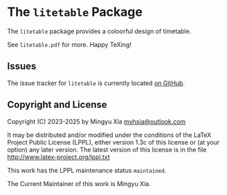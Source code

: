 The `litetable` Package
=======================

The `litetable` package provides a coloorful design of timetable.

See `litetable.pdf` for more. Happy TeXing!

Issues
------

The issue tracker for `litetable` is currently located
[on GitHub](https://github.com/myhsia/litetable/issues).

Copyright and License
---------------------

  Copyright (C) 2023-2025 by Mingyu Xia <myhsia@outlook.com>

  It may be distributed and/or modified under the conditions of the
  LaTeX Project Public License (LPPL), either version 1.3c of this
  license or (at your option) any later version. The latest version
  of this license is in the file <http://www.latex-project.org/lppl.txt>

  This work has the LPPL maintenance status `maintained`.

  The Current Maintainer of this work is Mingyu Xia.
